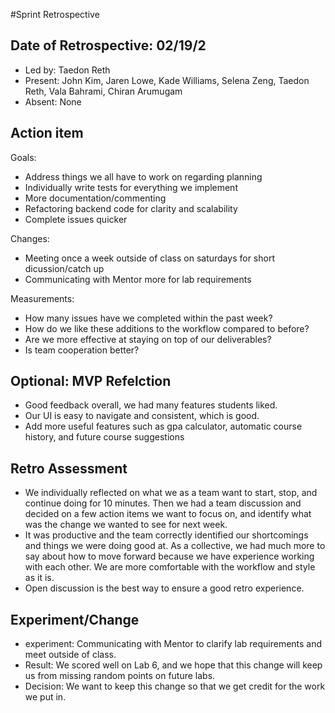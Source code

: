 #Sprint Retrospective
## Date of Retrospective: 02/19/2
* Led by: Taedon Reth
* Present: John Kim,  Jaren Lowe,  Kade Williams, Selena Zeng, Taedon Reth, Vala Bahrami, Chiran Arumugam
* Absent: None



## Action item

Goals:
- Address things we all have to work on regarding planning
- Individually write tests for everything we implement
- More documentation/commenting
- Refactoring backend code for clarity and scalability
- Complete issues quicker

Changes:
- Meeting once a week outside of class on saturdays for short dicussion/catch up
- Communicating with Mentor more for lab requirements

Measurements:
- How many issues have we completed within the past week?
- How do we like these additions to the workflow compared to before?
- Are we more effective at staying on top of our deliverables?
- Is team cooperation better?

## Optional: MVP Refelction
- Good feedback overall, we had many features students liked.
- Our UI is easy to navigate and consistent, which is good.
- Add more useful features such as gpa calculator, automatic course history, and future course suggestions

## Retro Assessment

* We individually reflected on what we as a team want to start, stop, and continue doing for 10 minutes. Then we had a team discussion and decided on a few action items we want to focus on, and identify what was the change we wanted to see for next week.
* It was productive and the team correctly identified our shortcomings and things we were doing good at. As a collective, we had much more to say about how to move forward because we have experience working with each other. We are more comfortable with the workflow and style as it is.
* Open discussion is the best way to ensure a good retro experience.
  
## Experiment/Change
- experiment: Communicating with Mentor to clarify lab requirements and meet outside of class.
- Result: We scored well on Lab 6, and we hope that this change will keep us from missing random points on future labs.
- Decision: We want to keep this change so that we get credit for the work we put in.
